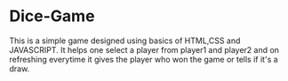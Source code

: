 # Dice-Game
This is a simple game designed using basics of HTML,CSS and JAVASCRIPT.
It helps one select a player from player1 and player2 and on refreshing everytime it gives the player who won the game or tells if it's a draw.
